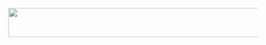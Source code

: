 <a href="https://github.com/devxb/gitanimals/">
  <img src="https://render.gitanimals.org/lines/youngjunryu?pet-id=22" height="60" width="600" align=right/>
</a>
